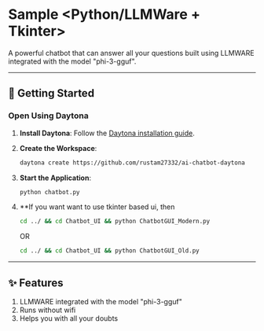 # Sample <Python/LLMWare + Tkinter>

A powerful chatbot that can answer all your questions built using LLMWARE integrated with the model "phi-3-gguf".

---

## 🚀 Getting Started  

### Open Using Daytona  

1. **Install Daytona**: Follow the [Daytona installation guide](https://www.daytona.io/docs/installation/installation/).  
2. **Create the Workspace**:  
   ```bash  
   daytona create https://github.com/rustam27332/ai-chatbot-daytona 
   ```  

3. **Start the Application**:  
   ```bash  
   python chatbot.py
   ```

4. **If you want want to use tkinter based ui, then
   ```bash
   cd ../ && cd Chatbot_UI && python ChatbotGUI_Modern.py
   ```
   OR
   ```bash
   cd ../ && cd Chatbot_UI && python ChatbotGUI_Old.py
   ```

---

## ✨ Features  
1. LLMWARE integrated with the model "phi-3-gguf"
2. Runs without wifi
3. Helps you with all your doubts